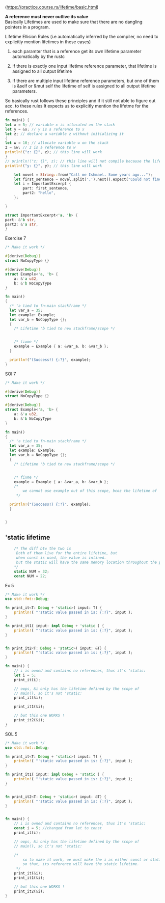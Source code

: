 (https://practice.course.rs/lifetime/basic.html)<br>

**A reference must never outlive its value**<br>
Basically Lifetimes are used to make sure that there are no dangling pointers in a program.

Lifetime Ellision Rules (i.e automatically inferred by the compiler, no need to explicitly mention lifetimes in these cases)

1. each paramter that is a reference get its own lifetime parameter automatically by the rustc

2. If there is exactly one input lifetime reference parameter, that lifetime is assigned to all output lifetime

3. If there are multiple input lifetime reference parameters, but one of them is &self or &mut self the lifetime of self is assigned to all output lifetime parameters.

So basically rust follows these principles and if it still not able to figure out acc. to these rules
It expects us to explicitly mention the lifetme for the references.

```rs
fn main() {
let x = 5; // variable x is allocated on the stack
let y = &x; // y is a reference to x
let z; // declare a variable z without initializing it
{
let w = 10; // allocate variable w on the stack
z = &w; // z is a reference to w
println!("z: {}", z); // this line will work
}
// println!("z: {}", z); // this line will not compile because the lifetime of w has ended
println!("y: {}", y); // this line will work

    let novel = String::from("Call me Ishmael. Some years ago...");
    let first_sentence = novel.split('.').next().expect("Could not find a '.'");
    let i = ImportantExcerpt {
        part: first_sentence,
        part2: "hello",
    };

}

struct ImportantExcerpt<'a, 'b> {
part: &'b str,
part2: &'a str,
}
```

Exercise 7

```rs
/* Make it work */

#[derive(Debug)]
struct NoCopyType {}

#[derive(Debug)]
struct Example<'a, 'b> {
    a: &'a u32,
    b: &'b NoCopyType
}

fn main()
{
  /* 'a tied to fn-main stackframe */
  let var_a = 35;
  let example: Example;
  let var_b = NoCopyType {};
  {
    /* Lifetime 'b tied to new stackframe/scope */


    /* fixme */
    example = Example { a: &var_a, b: &var_b };
  }

  println!("(Success!) {:?}", example);
}
```

SOl 7

```rs
/* Make it work */

#[derive(Debug)]
struct NoCopyType {}

#[derive(Debug)]
struct Example<'a, 'b> {
    a: &'a u32,
    b: &'b NoCopyType
}

fn main()
{
  /* 'a tied to fn-main stackframe */
  let var_a = 35;
  let example: Example;
  let var_b = NoCopyType {};
  {
    /* Lifetime 'b tied to new stackframe/scope */


    /* fixme */
    example = Example { a: &var_a, b: &var_b };
    /*
        we cannot use example out of this scope, bcoz the lifetime of 'b has ended.
     */

  println!("(Success!) {:?}", example);
  }


}
```

## 'static lifetime

```rs
    /* The diff btw the two is
     Both of them live for the entire lifetime, but
     when const is used, the value is inlined.
     but the static will have the same memory location throughout the program
    */
    static NUM = 32;
    const NUM = 22;
```

Ex 5

```rs
/* Make it work */
use std::fmt::Debug;

fn print_it<T: Debug + 'static>( input: T) {
    println!( "'static value passed in is: {:?}", input );
}

fn print_it1( input: impl Debug + 'static ) {
    println!( "'static value passed in is: {:?}", input );
}


fn print_it2<T: Debug + 'static>( input: &T) {
    println!( "'static value passed in is: {:?}", input );
}

fn main() {
    // i is owned and contains no references, thus it's 'static:
    let i = 5;
    print_it(i);

    // oops, &i only has the lifetime defined by the scope of
    // main(), so it's not 'static:
    print_it(&i);

    print_it1(&i);

    // but this one WORKS !
    print_it2(&i);
}
```

SOL 5

```rs
/* Make it work */
use std::fmt::Debug;

fn print_it<T: Debug + 'static>( input: T) {
    println!( "'static value passed in is: {:?}", input );
}

fn print_it1( input: impl Debug + 'static ) {
    println!( "'static value passed in is: {:?}", input );
}


fn print_it2<T: Debug + 'static>( input: &T) {
    println!( "'static value passed in is: {:?}", input );
}


fn main() {
    // i is owned and contains no references, thus it's 'static:
    const i = 5; //changed from let to const
    print_it(i);

    // oops, &i only has the lifetime defined by the scope of
    // main(), so it's not 'static:

    /*
        so to make it work, we must make the i as either const or static.
        so that, its reference will have the static lifetime.
     */
    print_it(&i);
    print_it1(&i);

    // but this one WORKS !
    print_it2(&i);
}
```
